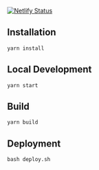 [![Netlify Status](https://api.netlify.com/api/v1/badges/27b1206a-01ea-432e-b8fe-34f936800ada/deploy-status)](https://app.netlify.com/sites/utsavbalar/deploys)
## Installation
```console
yarn install
```
## Local Development
```console
yarn start
```
## Build
```console
yarn build
```
## Deployment
```console
bash deploy.sh
```
